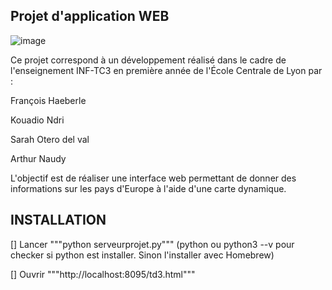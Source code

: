 ## Projet d'application WEB

![image](https://github.com/user-attachments/assets/f90e98fa-b177-4a25-83fd-0e04ed6ea358)

Ce projet correspond à un développement réalisé dans le cadre de l'enseignement INF-TC3 en première année de l'École Centrale de Lyon par :

François Haeberle

Kouadio Ndri

Sarah Otero del val

Arthur Naudy

L'objectif est de réaliser une interface web permettant de donner des informations sur les pays d'Europe à l'aide d'une carte dynamique.


## INSTALLATION ##

[] Lancer """python serveurprojet.py""" (python ou python3 --v pour checker si python est installer. Sinon l'installer avec Homebrew)

[] Ouvrir """http://localhost:8095/td3.html"""


